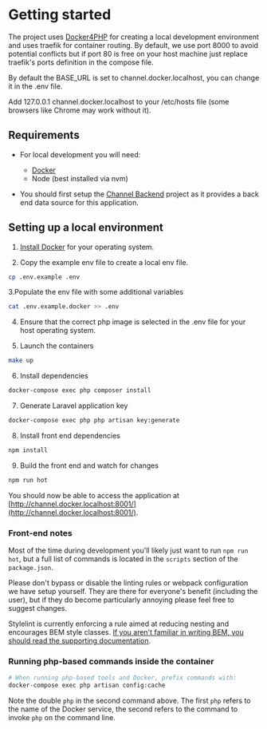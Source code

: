 # Getting started

The project uses [Docker4PHP](https://wodby.com/docs/1.0/stacks/php/local/#local-environment-with-docker4php) for creating a local development environment and uses traefik for container routing. By default, we use port 8000 to avoid potential conflicts but if port 80 is free on your host machine just replace traefik's ports definition in the compose file.

By default the BASE_URL is set to channel.docker.localhost, you can change it in the .env file.

Add 127.0.0.1 channel.docker.localhost to your /etc/hosts file (some browsers like Chrome may work without it).

## Requirements

- For local development you will need:

  - [Docker](https://docs.docker.com/get-docker)
  - Node (best installed via nvm)

- You should first setup the [Channel Backend](https://github.com/HammerMuseum/channel-backend) project as it provides a back end data source for this application.

## Setting up a local environment

1. [Install Docker](https://docs.docker.com/get-docker) for your operating system.

2. Copy the example env file to create a local env file.

```sh
cp .env.example .env
```

3.Populate the env file with some additional variables

```sh
cat .env.example.docker >> .env
```

4. Ensure that the correct php image is selected in the .env file for your host operating system.

5. Launch the containers

```sh
make up
```

6. Install dependencies

```sh
docker-compose exec php composer install
```

7. Generate Laravel application key

```sh
docker-compose exec php php artisan key:generate
```

8. Install front end dependencies

```sh
npm install
```

9. Build the front end and watch for changes

```sh
npm run hot
```

You should now be able to access the application at [http://channel.docker.localhost:8001/](http://channel.docker.localhost:8001/).

### Front-end notes

Most of the time during development you'll likely just want to run `npm run hot`, but a full list of commands is located in the `scripts` section of the `package.json`.

Please don't bypass or disable the linting rules or webpack configuration we have setup yourself. They are there for everyone's benefit (including the user), but if they do become particularly annoying please feel free to suggest changes.

Stylelint is currently enforcing a rule aimed at reducing nesting and encourages BEM style classes. [If you aren't familiar in writing BEM, you should read the supporting documentation](./docs/BEM.md).

### Running php-based commands inside the container

```sh
# When running php-based tools and Docker, prefix commands with:
docker-compose exec php artisan config:cache
```

Note the double `php` in the second command above. The first `php` refers to the name of the Docker service, the second refers to the command to invoke `php` on the command line.
